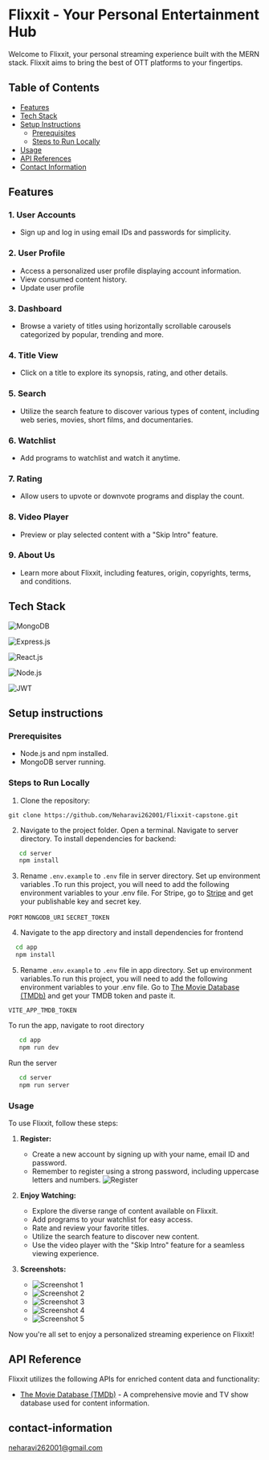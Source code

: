 
# Flixxit - Your Personal Entertainment Hub

Welcome to Flixxit, your personal streaming experience built with the MERN stack. Flixxit aims to bring the best of OTT platforms to your fingertips.




## Table of  Contents
- [Features](#features)
- [Tech Stack](#tech-stack)
- [Setup Instructions](#setup-instructions)
  - [Prerequisites](#prerequisites)
  - [Steps to Run Locally](#steps-to-run-locally)
- [Usage](#usage)
- [API References](#api-references)
- [Contact Information](#contact-information)

## Features
### 1. User Accounts
- Sign up and log in using email IDs and passwords for simplicity.

### 2. User Profile
- Access a personalized user profile displaying account information.
- View consumed content history.
- Update user profile

### 3. Dashboard
- Browse a variety of titles using horizontally scrollable carousels categorized by popular, trending and more.

### 4. Title View
- Click on a title to explore its synopsis, rating, and other details.

### 5. Search
- Utilize the search feature to discover various types of content, including web series, movies, short films, and documentaries.

### 6. Watchlist
- Add programs to watchlist and watch it anytime.

### 7. Rating
- Allow users to upvote or downvote programs and display the count.

### 8. Video Player
- Preview or play selected content with a "Skip Intro" feature.

### 9. About Us
- Learn more about Flixxit, including features, origin, copyrights, terms, and conditions.
## Tech Stack



![MongoDB](https://img.shields.io/badge/Database-MongoDB-brightgreen?style=for-the-badge&logo=mongodb&logoColor=white)

![Express.js](https://img.shields.io/badge/Backend-Express.js-blue?style=for-the-badge&logo=express&logoColor=white)

![React.js](https://img.shields.io/badge/Frontend-React.js-61DAFB?style=for-the-badge&logo=react&logoColor=white)

![Node.js](https://img.shields.io/badge/Backend-Node.js-43853D?style=for-the-badge&logo=node.js&logoColor=white)

![JWT](https://img.shields.io/badge/Authentication-JWT-000000?style=for-the-badge&logo=json-web-tokens&logoColor=white)




## Setup instructions

### Prerequisites
- Node.js and npm installed.
- MongoDB server running.

### Steps to Run Locally
1. Clone the repository: 

`git clone https://github.com/Neharavi262001/Flixxit-capstone.git`

2. Navigate to the project folder. Open a terminal. Navigate to server directory. To install dependencies for backend:

```bash
   cd server
   npm install
```
3. Rename `.env.example` to `.env` file in server directory.
 Set up environment variables .To run this project, you will need to add the following environment variables to your .env file.
For Stripe, go to [Stripe](https://stripe.com/) and get your publishable key and secret key.

`PORT`
`MONGODB_URI`
`SECRET_TOKEN`


4. Navigate to the app directory  and install dependencies for frontend
```bash
  cd app
  npm install
```
5. Rename `.env.example` to `.env` file in app directory.
Set up environment variables.To run this project, you will need to add the following environment variables to your .env file. 
Go to [The Movie Database (TMDb)](https://www.themoviedb.org/) and get your TMDB token and paste it.

`VITE_APP_TMDB_TOKEN`

To run the app, navigate to root directory

```bash
   cd app
   npm run dev
```
Run the  server 
```bash
   cd server
   npm run server
```

### Usage

To use Flixxit, follow these steps:

1. **Register:**
   - Create a new account by signing up with your name, email ID and password.
    - Remember to register using a strong password, including uppercase letters and numbers.
    ![Register](./usage_images/register.png)





2. **Enjoy Watching:**
   - Explore the diverse range of content available on Flixxit.
   - Add programs to your watchlist for easy access.
   - Rate and review your favorite titles.
   - Utilize the search feature to discover new content.
   - Use the video player with the "Skip Intro" feature for a seamless viewing experience.

3. **Screenshots:**

   - ![Screenshot 1](./usage_images/dashboard.png)
   - ![Screenshot 2](./usage_images/carousels.png)
   - ![Screenshot 3](./usage_images/details.png)
   - ![Screenshot 4](./usage_images/search.png)
   - ![Screenshot 5](./usage_images/user%20profile.png)


Now you're all set to enjoy a personalized streaming experience on Flixxit!



## API Reference


Flixxit utilizes the following APIs for enriched content data and functionality:

- [The Movie Database (TMDb)](https://www.themoviedb.org/) - A comprehensive movie and TV show database used for content information.


## contact-information
neharavi262001@gmail.com


